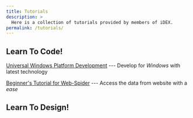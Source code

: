 ```yaml
---
title: Tutorials
description: >
  Here is a collection of tutorials provided by members of iDEX.
permalink: /tutorials/
---
```


## Learn To Code!

[Universal Windows Platform Development](/uwp/) --- Develop for *Windows* with latest technology

[Beginner's Tutorial for Web-Spider](/spider/) --- Access the data from website with a *ease*

## Learn To Design!